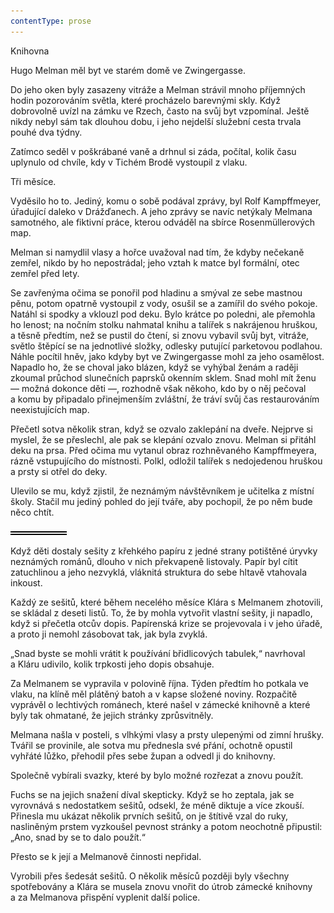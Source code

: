 ```yaml
---
contentType: prose
---
```


<section>

Knihovna

Hugo Melman měl byt ve starém domě ve Zwingergasse.

Do jeho oken byly zasazeny vitráže a Melman strávil mnoho příjemných hodin pozorováním světla, které procházelo barevnými skly. Když dobrovolně uvízl na zámku ve Rzech, často na svůj byt vzpomínal. Ještě nikdy nebyl sám tak dlouhou dobu, i jeho nejdelší služební cesta trvala pouhé dva týdny.

Zatímco seděl v poškrábané vaně a drhnul si záda, počítal, kolik času uplynulo od chvíle, kdy v Tichém Brodě vystoupil z vlaku.

Tři měsíce.

Vyděsilo ho to. Jediný, komu o sobě podával zprávy, byl Rolf Kampffmeyer, úřadující daleko v Drážďanech. A jeho zprávy se navíc netýkaly Melmana samotného, ale fiktivní práce, kterou odváděl na sbírce Rosenmüllerových map.

Melman si namydlil vlasy a hořce uvažoval nad tím, že kdyby nečekaně zemřel, nikdo by ho nepostrádal; jeho vztah k matce byl formální, otec zemřel před lety.

Se zavřenýma očima se ponořil pod hladinu a smýval ze sebe mastnou pěnu, potom opatrně vystoupil z vody, osušil se a zamířil do svého pokoje. Natáhl si spodky a vklouzl pod deku. Bylo krátce po poledni, ale přemohla ho lenost; na nočním stolku nahmatal knihu a talířek s nakrájenou hruškou, a těsně předtím, než se pustil do čtení, si znovu vybavil svůj byt, vitráže, světlo štěpící se na jednotlivé složky, odlesky putující parketovou podlahou. Náhle pocítil hněv, jako kdyby byt ve Zwingergasse mohl za jeho osamělost. Napadlo ho, že se choval jako blázen, když se vyhýbal ženám a raději zkoumal průchod slunečních paprsků okenním sklem. Snad mohl mít ženu — možná dokonce děti —, rozhodně však někoho, kdo by o něj pečoval a komu by připadalo přinejmenším zvláštní, že tráví svůj čas restaurováním neexistujících map.

Přečetl sotva několik stran, když se ozvalo zaklepání na dveře. Nejprve si myslel, že se přeslechl, ale pak se klepání ozvalo znovu. Melman si přitáhl deku na prsa. Před očima mu vytanul obraz rozhněvaného Kampffmeyera, rázně vstupujícího do místnosti. Polkl, odložil talířek s nedojedenou hruškou a prsty si otřel do deky.

Ulevilo se mu, když zjistil, že neznámým návštěvníkem je učitelka z místní školy. Stačil mu jediný pohled do její tváře, aby pochopil, že po něm bude něco chtít.

![divider.png](./resources/divider_opt.png)

Když děti dostaly sešity z křehkého papíru z jedné strany potištěné úryvky neznámých románů, dlouho v nich překvapeně listovaly. Papír byl cítit zatuchlinou a jeho nezvyklá, vláknitá struktura do sebe hltavě vtahovala inkoust.

Každý ze sešitů, které během necelého měsíce Klára s Melmanem zhotovili, se skládal z deseti listů. To, že by mohla vytvořit vlastní sešity, ji napadlo, když si přečetla otcův dopis. Papírenská krize se projevovala i v jeho úřadě, a proto ji nemohl zásobovat tak, jak byla zvyklá.

„Snad byste se mohli vrátit k používání břidlicových tabulek,“ navrhoval a Kláru udivilo, kolik trpkosti jeho dopis obsahuje.

Za Melmanem se vypravila v polovině října. Týden předtím ho potkala ve vlaku, na klíně měl plátěný batoh a v kapse složené noviny. Rozpačitě vyprávěl o lechtivých románech, které našel v zámecké knihovně a které byly tak ohmatané, že jejich stránky zprůsvitněly.

Melmana našla v posteli, s vlhkými vlasy a prsty ulepenými od zimní hrušky. Tvářil se provinile, ale sotva mu přednesla své přání, ochotně opustil vyhřáté lůžko, přehodil přes sebe župan a odvedl ji do knihovny.

Společně vybírali svazky, které by bylo možné rozřezat a znovu použít.

Fuchs se na jejich snažení díval skepticky. Když se ho zeptala, jak se vyrovnává s nedostatkem sešitů, odsekl, že méně diktuje a více zkouší. Přinesla mu ukázat několik prvních sešitů, on je štítivě vzal do ruky, nasliněným prstem vyzkoušel pevnost stránky a potom neochotně připustil: „Ano, snad by se to dalo použít.“

Přesto se k její a Melmanově činnosti nepřidal.

Vyrobili přes šedesát sešitů. O několik měsíců později byly všechny spotřebovány a Klára se musela znovu vnořit do útrob zámecké knihovny a za Melmanova přispění vyplenit další police.

</section>
